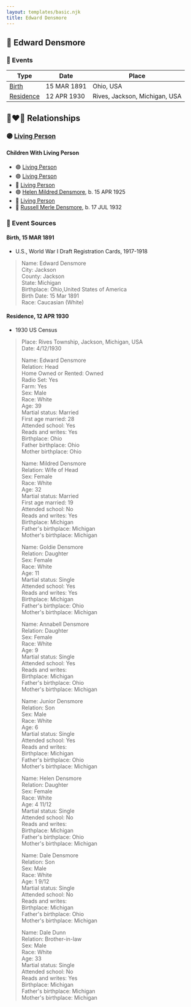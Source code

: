 ```yaml
---
layout: templates/basic.njk
title: Edward Densmore
---
```

## 🔵 Edward Densmore

### 📆 Events

Type | Date | Place
------ | ------ | ------
[Birth](#event-fbff669b-ec51-4240-9c1c-5856cf189e09) | 15 MAR 1891 | Ohio, USA
[Residence](#event-cc6b1ae4-1fa0-4749-8c76-0be169fe5fbe) | 12 APR 1930 | Rives, Jackson, Michigan, USA

## 👩‍❤️‍👨 Relationships

### 🟣 [Living Person](/people/7/7869963)

#### Children With Living Person
* 🟣 [Living Person](/people/3/37254066)
* 🟣 [Living Person](/people/2/22927641)
* 🔵 [Living Person](/people/7/79059120)
* 🟣 [Helen Mildred Densmore](/people/5/54702290), b. 15 APR 1925
* 🔵 [Living Person](/people/1/12457038)
* 🔵 [Russell Merle Densmore](/people/4/47260456), b. 17 JUL 1932
### 📰 Event Sources

#### <a id="event-fbff669b-ec51-4240-9c1c-5856cf189e09"></a> Birth, 15 MAR 1891
* U.S., World War I Draft Registration Cards, 1917-1918
>   
  > Name: Edward Densmore  
  > City: Jackson  
  > County: Jackson  
  > State: Michigan  
  > Birthplace: Ohio,United States of America  
  > Birth Date: 15 Mar 1891  
  > Race: Caucasian (White)

#### <a id="event-cc6b1ae4-1fa0-4749-8c76-0be169fe5fbe"></a> Residence, 12 APR 1930
* 1930 US Census
>   
  > Place: Rives Township, Jackson, Michigan, USA  
  > Date: 4/12/1930  
  >   
  > Name: Edward Densmore  
  > Relation: Head  
  > Home Owned or Rented: Owned  
  > Radio Set: Yes  
  > Farm: Yes  
  > Sex: Male  
  > Race: White  
  > Age: 39  
  > Martial status: Married  
  > First age married: 28  
  > Attended school: Yes  
  > Reads and writes: Yes  
  > Birthplace: Ohio  
  > Father birthplace: Ohio  
  > Mother birthplace: Ohio  
  >   
  > Name: Mildred Densmore  
  > Relation: Wife of Head  
  > Sex: Female  
  > Race: White  
  > Age: 32  
  > Martial status: Married  
  > First age married: 19  
  > Attended school: No  
  > Reads and writes: Yes  
  > Birthplace: Michigan  
  > Father's birthplace: Michigan  
  > Mother's birthplace: Michigan  
  >   
  > Name: Goldie Densmore  
  > Relation: Daughter  
  > Sex: Female  
  > Race: White  
  > Age: 11  
  > Martial status: Single  
  > Attended school: Yes  
  > Reads and writes: Yes  
  > Birthplace: Michigan  
  > Father's birthplace: Ohio  
  > Mother's birthplace: Michigan  
  >   
  > Name: Annabell Densmore  
  > Relation: Daughter  
  > Sex: Female  
  > Race: White  
  > Age: 9  
  > Martial status: Single  
  > Attended school: Yes  
  > Reads and writes:  
  > Birthplace: Michigan  
  > Father's birthplace: Ohio  
  > Mother's birthplace: Michigan  
  >   
  > Name: Junior Densmore  
  > Relation: Son  
  > Sex: Male  
  > Race: White  
  > Age: 6  
  > Martial status: Single  
  > Attended school: Yes  
  > Reads and writes:   
  > Birthplace: Michigan  
  > Father's birthplace: Ohio  
  > Mother's birthplace: Michigan  
  >   
  > Name: Helen Densmore  
  > Relation: Daughter  
  > Sex: Female  
  > Race: White  
  > Age: 4 11/12  
  > Martial status: Single  
  > Attended school: No  
  > Reads and writes:  
  > Birthplace: Michigan  
  > Father's birthplace: Ohio  
  > Mother's birthplace: Michigan  
  >   
  > Name: Dale Densmore  
  > Relation: Son  
  > Sex: Male  
  > Race: White  
  > Age: 1 9/12  
  > Martial status: Single  
  > Attended school: No  
  > Reads and writes:  
  > Birthplace: Michigan  
  > Father's birthplace: Ohio  
  > Mother's birthplace: Michigan  
  >   
  > Name: Dale Dunn  
  > Relation: Brother-in-law  
  > Sex: Male  
  > Race: White  
  > Age: 33  
  > Martial status: Single  
  > Attended school: No  
  > Reads and writes: Yes  
  > Birthplace: Michigan  
  > Father's birthplace: Michigan  
  > Mother's birthplace: Michigan